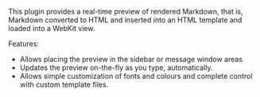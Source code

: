This plugin provides a real-time preview of rendered Markdown, that is, 
Markdown converted to HTML and inserted into an HTML template and loaded 
into a WebKit view.

Features:

* Allows placing the preview in the sidebar or message window areas
* Updates the preview on-the-fly as you type, automatically.
* Allows simple customization of fonts and colours and complete control 
with custom template files.
